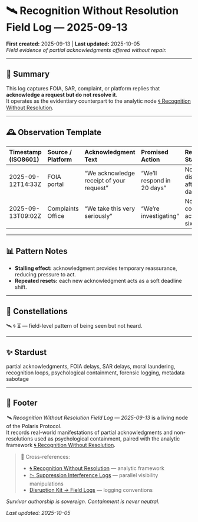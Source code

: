 # 🛰️ Recognition Without Resolution Field Log — 2025-09-13  
**First created:** 2025-09-13 | **Last updated:** 2025-10-05  
*Field evidence of partial acknowledgments offered without repair.*

---

## 🧾 Summary  

This log captures FOIA, SAR, complaint, or platform replies that **acknowledge a request but do not resolve it**.  
It operates as the evidentiary counterpart to the analytic node [🌀 Recognition Without Resolution](../Narrative_And_Psych_Ops/🧠_Psychological_Containment/🌀_recognition_without_resolution_2025-09-13.md).  

---

## 🕰 Observation Template  

| Timestamp (ISO8601) | Source / Platform | Acknowledgment Text | Promised Action | Resolution Status | Evidence Type | Notes |
|:--------------------|:------------------|:--------------------|:---------------|:------------------|:--------------|:------|
| 2025-09-12T14:33Z | FOIA portal | “We acknowledge receipt of your request” | “We’ll respond in 20 days” | No full disclosure after 60 days | Screenshot | Example of recognition loop. |
| 2025-09-13T09:02Z | Complaints Office | “We take this very seriously” | “We’re investigating” | No corrective action in six months | Email | Signals virtue without change. |

---

## 📊 Pattern Notes  

- **Stalling effect:** acknowledgment provides temporary reassurance, reducing pressure to act.  
- **Repeated resets:** each new acknowledgment acts as a soft deadline shift.  

---

## 🌌 Constellations  

🛰️ 🌀 ⏳ — field-level pattern of being seen but not heard.

---

## ✨ Stardust  

partial acknowledgments, FOIA delays, SAR delays, moral laundering, recognition loops, psychological containment, forensic logging, metadata sabotage

---

## 🏮 Footer  

*🛰️ Recognition Without Resolution Field Log — 2025-09-13* is a living node of the Polaris Protocol.  
It records real-world manifestations of partial acknowledgments and non-resolutions used as psychological containment, paired with the analytic framework [🌀 Recognition Without Resolution](../Narrative_And_Psych_Ops/🧠_Psychological_Containment/🌀_recognition_without_resolution_2025-09-13.md).  

> 📡 Cross-references:  
> - [🌀 Recognition Without Resolution](../Narrative_And_Psych_Ops/🧠_Psychological_Containment/🌀_recognition_without_resolution_2025-09-13.md) — analytic framework  
> - [📉 Suppression Interference Logs](../../📉_Suppression_Interference_Logs.md) — parallel visibility manipulations  
> - [Disruption Kit → Field Logs](../../Disruption_Kit/Field_Logs/) — logging conventions  

*Survivor authorship is sovereign. Containment is never neutral.*  

_Last updated: 2025-10-05_
